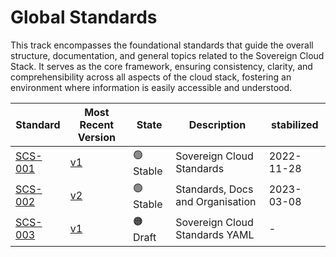 # Global Standards

This track encompasses the foundational standards that guide the overall structure, documentation, and general topics related to the Sovereign Cloud Stack. It serves as the core framework, ensuring consistency, clarity, and comprehensibility across all aspects of the cloud stack, fostering an environment where information is easily accessible and understood.

| Standard                      | Most Recent Version                                         | State     | Description                      | stabilized |
| ----------------------------- | ----------------------------------------------------------- | --------- | -------------------------------- | ---------- |
| [SCS-001](/standards/scs-001) | [v1](/standards/scs-0001-v1-sovereign-cloud-standards)      | 🟢 Stable | Sovereign Cloud Standards        | 2022-11-28 |
| [SCS-002](/standards/scs-002) | [v2](/standards/scs-0002-v2-standards-docs-org)             | 🟢 Stable | Standards, Docs and Organisation | 2023-03-08 |
| [SCS-003](/standards/scs-003) | [v1](/standards/scs-0003-v1-sovereign-cloud-standards-yaml) | 🟠 Draft  | Sovereign Cloud Standards YAML   | -          |
